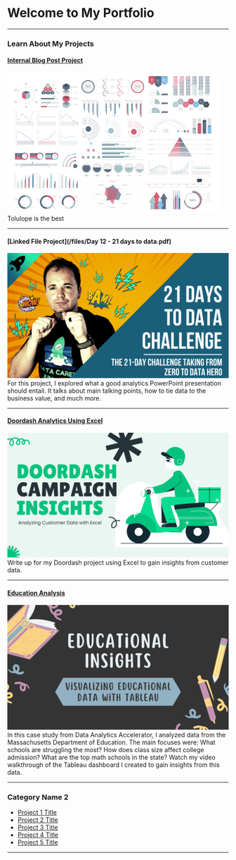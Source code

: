 # Welcome to My Portfolio

---

### Learn About My Projects

#### [Internal Blog Post Project](/bank)
<img src="images/dummy_thumbnail.jpg?raw=true"/>
Tolulope is the best

---
#### [Linked File Project](/files/Day 12 - 21 days to data.pdf)
<img src="images/21 Days To Data Challenge.png?raw=true"/>
For this project, I explored what a good analytics PowerPoint presentation should entail. It talks about main talking points, how to tie data to the business value, and much more. 

---
#### [Doordash Analytics Using Excel](https://www.linkedin.com/pulse/doordash-analysis-impact-promotional-campaigns-webb-kimmel-6hcqe/?trackingId=S%2FfcLLnMS4SnlsEXk3jgmw%3D%3D)
[<img src="images/Doordash.png?raw=true"/>](https://www.linkedin.com/pulse/doordash-analysis-impact-promotional-campaigns-webb-kimmel-6hcqe/?trackingId=S%2FfcLLnMS4SnlsEXk3jgmw%3D%3D)
Write up for my Doordash project using Excel to gain insights from customer data. 


---
#### [Education Analysis](https://www.linkedin.com/pulse/gaining-insights-education-data-visualization-video-webb-kimmel-in5ue/?trackingId=N8FwLq98TqiYbO7ezlY0Ag%3D%3D)
[<img src="images/Educational Insights.png?raw=true"/>](https://www.linkedin.com/pulse/gaining-insights-education-data-visualization-video-webb-kimmel-in5ue/?trackingId=N8FwLq98TqiYbO7ezlY0Ag%3D%3D)
In this case study from Data Analytics Accelerator, I analyzed data from the Massachusetts Department of Education. The main focuses were:
What schools are struggling the most?
How does class size affect college admission?
What are the top math schools in the state?
Watch my video walkthrough of the Tableau dashboard I created to gain insights from this data.

---

### Category Name 2

- [Project 1 Title](http://example.com/)
- [Project 2 Title](http://example.com/)
- [Project 3 Title](http://example.com/)
- [Project 4 Title](http://example.com/)
- [Project 5 Title](http://example.com/)

---




